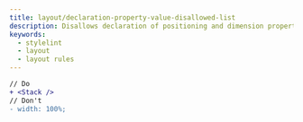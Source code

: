 ```yaml
---
title: layout/declaration-property-value-disallowed-list
description: Disallows declaration of positioning and dimension property values with Polaris tokens.
keywords:
  - stylelint
  - layout
  - layout rules
---
```


```diff
// Do
+ <Stack />
// Don't
- width: 100%;
```
